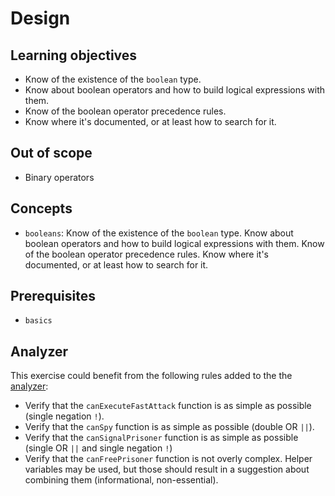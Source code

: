# Design

## Learning objectives

- Know of the existence of the `boolean` type.
- Know about boolean operators and how to build logical expressions with them.
- Know of the boolean operator precedence rules.
- Know where it's documented, or at least how to search for it.

## Out of scope

- Binary operators

## Concepts

- `booleans`: Know of the existence of the `boolean` type.
  Know about boolean operators and how to build logical expressions with them.
  Know of the boolean operator precedence rules.
  Know where it's documented, or at least how to search for it.

## Prerequisites

- `basics`

## Analyzer

This exercise could benefit from the following rules added to the the [analyzer][analyzer]:

- Verify that the `canExecuteFastAttack` function is as simple as possible (single negation `!`).
- Verify that the `canSpy` function is as simple as possible (double OR `||`).
- Verify that the `canSignalPrisoner` function is as simple as possible (single OR `||` and single negation `!`)
- Verify that the `canFreePrisoner` function is not overly complex.
  Helper variables may be used, but those should result in a suggestion about combining them (informational, non-essential).

[analyzer]: https://github.com/exercism/javascript-analyzer
